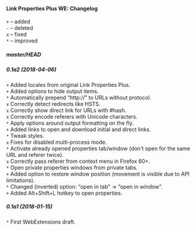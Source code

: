 ﻿#### Link Properties Plus WE: Changelog

`+` – added<br>
`-` – deleted<br>
`x` – fixed<br>
`*` – improved<br>

##### master/HEAD
##### 0.1a2 (2018-04-06)
`+` Added locales from original Link Properties Plus.<br>
`+` Added options to hide output items.<br>
`*` Automatically prepend “http://” to URLs without protocol.<br>
`x` Correctly detect redirects like HSTS.<br>
`x` Correctly show direct link for URLs with #hash.<br>
`x` Correctly encode referers with Unicode characters.<br>
`*` Apply options around output formatting on the fly.<br>
`+` Added links to open and download initial and direct links.<br>
`*` Tweak styles.<br>
`x` Fixes for disabled multi-process mode.<br>
`*` Activate already opened properties tab/window (don't open for the same URL and referer twice).<br>
`x` Correctly pass referer from context menu in Firefox 60+.<br>
`*` Open private properties windows from private tabs.<br>
`+` Added option to restore window position (movement is visible due to API limitations).<br>
`*` Changed (inverted) option: “open in tab” → “open in window”.<br>
`+` Added Alt+Shift+L hotkey to open properties.<br>

##### 0.1a1 (2018-01-15)
`*` First WebExtensions draft.<br>